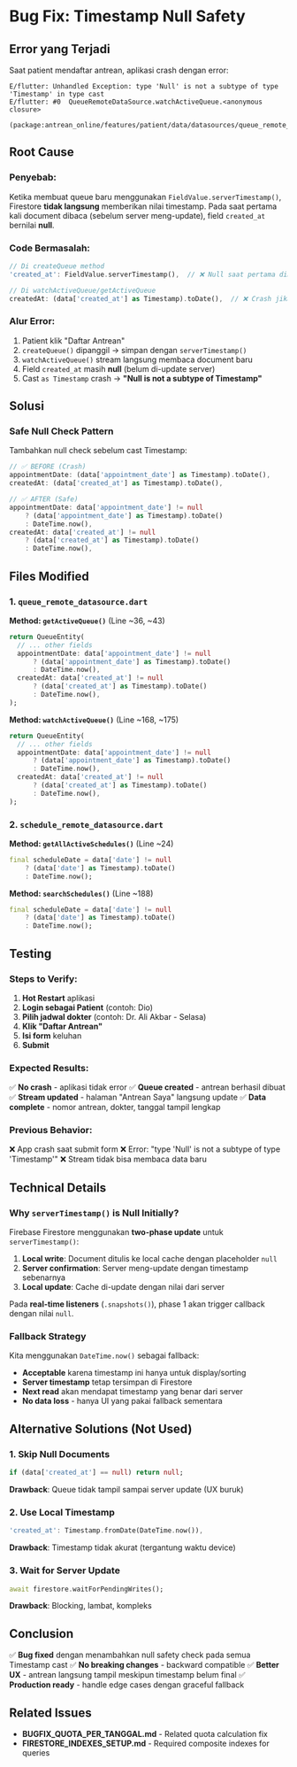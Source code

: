 # Bug Fix: Timestamp Null Safety

## Error yang Terjadi

Saat patient mendaftar antrean, aplikasi crash dengan error:

```
E/flutter: Unhandled Exception: type 'Null' is not a subtype of type 'Timestamp' in type cast
E/flutter: #0  QueueRemoteDataSource.watchActiveQueue.<anonymous closure>
           (package:antrean_online/features/patient/data/datasources/queue_remote_datasource.dart:168:40)
```

## Root Cause

### Penyebab:
Ketika membuat queue baru menggunakan `FieldValue.serverTimestamp()`, Firestore **tidak langsung** memberikan nilai timestamp. Pada saat pertama kali document dibaca (sebelum server meng-update), field `created_at` bernilai **null**.

### Code Bermasalah:
```dart
// Di createQueue method
'created_at': FieldValue.serverTimestamp(),  // ❌ Null saat pertama dibaca

// Di watchActiveQueue/getActiveQueue
createdAt: (data['created_at'] as Timestamp).toDate(),  // ❌ Crash jika null!
```

### Alur Error:
1. Patient klik "Daftar Antrean"
2. `createQueue()` dipanggil → simpan dengan `serverTimestamp()`
3. `watchActiveQueue()` stream langsung membaca document baru
4. Field `created_at` masih **null** (belum di-update server)
5. Cast `as Timestamp` crash → **"Null is not a subtype of Timestamp"**

## Solusi

### Safe Null Check Pattern

Tambahkan null check sebelum cast Timestamp:

```dart
// ✅ BEFORE (Crash)
appointmentDate: (data['appointment_date'] as Timestamp).toDate(),
createdAt: (data['created_at'] as Timestamp).toDate(),

// ✅ AFTER (Safe)
appointmentDate: data['appointment_date'] != null 
    ? (data['appointment_date'] as Timestamp).toDate()
    : DateTime.now(),
createdAt: data['created_at'] != null
    ? (data['created_at'] as Timestamp).toDate()
    : DateTime.now(),
```

## Files Modified

### 1. `queue_remote_datasource.dart`

**Method: `getActiveQueue()`** (Line ~36, ~43)
```dart
return QueueEntity(
  // ... other fields
  appointmentDate: data['appointment_date'] != null 
      ? (data['appointment_date'] as Timestamp).toDate()
      : DateTime.now(),
  createdAt: data['created_at'] != null
      ? (data['created_at'] as Timestamp).toDate()
      : DateTime.now(),
);
```

**Method: `watchActiveQueue()`** (Line ~168, ~175)
```dart
return QueueEntity(
  // ... other fields
  appointmentDate: data['appointment_date'] != null 
      ? (data['appointment_date'] as Timestamp).toDate()
      : DateTime.now(),
  createdAt: data['created_at'] != null
      ? (data['created_at'] as Timestamp).toDate()
      : DateTime.now(),
);
```

### 2. `schedule_remote_datasource.dart`

**Method: `getAllActiveSchedules()`** (Line ~24)
```dart
final scheduleDate = data['date'] != null
    ? (data['date'] as Timestamp).toDate()
    : DateTime.now();
```

**Method: `searchSchedules()`** (Line ~188)
```dart
final scheduleDate = data['date'] != null
    ? (data['date'] as Timestamp).toDate()
    : DateTime.now();
```

## Testing

### Steps to Verify:
1. **Hot Restart** aplikasi
2. **Login sebagai Patient** (contoh: Dio)
3. **Pilih jadwal dokter** (contoh: Dr. Ali Akbar - Selasa)
4. **Klik "Daftar Antrean"**
5. **Isi form** keluhan
6. **Submit**

### Expected Results:
✅ **No crash** - aplikasi tidak error
✅ **Queue created** - antrean berhasil dibuat
✅ **Stream updated** - halaman "Antrean Saya" langsung update
✅ **Data complete** - nomor antrean, dokter, tanggal tampil lengkap

### Previous Behavior:
❌ App crash saat submit form
❌ Error: "type 'Null' is not a subtype of type 'Timestamp'"
❌ Stream tidak bisa membaca data baru

## Technical Details

### Why `serverTimestamp()` is Null Initially?

Firebase Firestore menggunakan **two-phase update** untuk `serverTimestamp()`:

1. **Local write**: Document ditulis ke local cache dengan placeholder `null`
2. **Server confirmation**: Server meng-update dengan timestamp sebenarnya
3. **Local update**: Cache di-update dengan nilai dari server

Pada **real-time listeners** (`.snapshots()`), phase 1 akan trigger callback dengan nilai `null`.

### Fallback Strategy

Kita menggunakan `DateTime.now()` sebagai fallback:
- **Acceptable** karena timestamp ini hanya untuk display/sorting
- **Server timestamp** tetap tersimpan di Firestore
- **Next read** akan mendapat timestamp yang benar dari server
- **No data loss** - hanya UI yang pakai fallback sementara

## Alternative Solutions (Not Used)

### 1. Skip Null Documents
```dart
if (data['created_at'] == null) return null;
```
**Drawback**: Queue tidak tampil sampai server update (UX buruk)

### 2. Use Local Timestamp
```dart
'created_at': Timestamp.fromDate(DateTime.now()),
```
**Drawback**: Timestamp tidak akurat (tergantung waktu device)

### 3. Wait for Server Update
```dart
await firestore.waitForPendingWrites();
```
**Drawback**: Blocking, lambat, kompleks

## Conclusion

✅ **Bug fixed** dengan menambahkan null safety check pada semua Timestamp cast
✅ **No breaking changes** - backward compatible
✅ **Better UX** - antrean langsung tampil meskipun timestamp belum final
✅ **Production ready** - handle edge cases dengan graceful fallback

## Related Issues

- **BUGFIX_QUOTA_PER_TANGGAL.md** - Related quota calculation fix
- **FIRESTORE_INDEXES_SETUP.md** - Required composite indexes for queries
